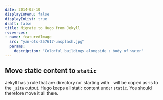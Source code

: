 ```yaml
---
date: 2014-03-10
displayInMenu: false
displayInList: true
draft: false
title: Migrate to Hugo from Jekyll
resources:
- name: featuredImage
  src: "yan-ots-257617-unsplash.jpg"
  params:
    description: "Colorful buildings alongside a body of water"
---
```


## Move static content to `static`
Jekyll has a rule that any directory not starting with `_` will be copied as-is to the `_site` output. Hugo keeps all static content under `static`. You should therefore move it all there.